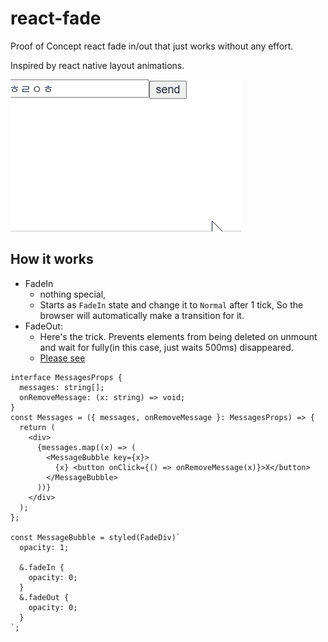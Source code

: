 # react-fade

Proof of Concept react fade in/out that just works without any effort.

Inspired by react native layout animations.

<img src="preview.gif" />

## How it works

- FadeIn
  - nothing special,
  - Starts as `FadeIn` state and change it to `Normal` after 1 tick, So the browser will automatically make a transition for it.
- FadeOut:
  - Here's the trick. Prevents elements from being deleted on unmount and wait for fully(in this case, just waits 500ms) disappeared.
  - [Please see](https://github.com/pjc0247/react-fade/blob/master/src/component/FadeDiv.tsx#L80-L98)

```tsx
interface MessagesProps {
  messages: string[];
  onRemoveMessage: (x: string) => void;
}
const Messages = ({ messages, onRemoveMessage }: MessagesProps) => {
  return (
    <div>
      {messages.map((x) => (
        <MessageBubble key={x}>
          {x} <button onClick={() => onRemoveMessage(x)}>X</button>
        </MessageBubble>
      ))}
    </div>
  );
};

const MessageBubble = styled(FadeDiv)`
  opacity: 1;

  &.fadeIn {
    opacity: 0;
  }
  &.fadeOut {
    opacity: 0;
  }
`;
```
